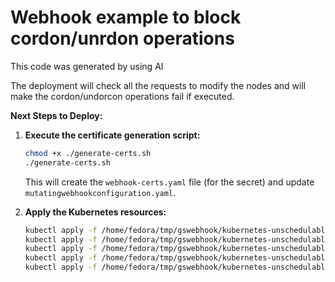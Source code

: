 # Webhook example to block cordon/unrdon operations

This code was generated by using AI

The deployment will check all the requests to modify the nodes and will make the cordon/undorcon operations fail if executed.

**Next Steps to Deploy:**

1.  **Execute the certificate generation script:**
    ```bash
    chmod +x ./generate-certs.sh
    ./generate-certs.sh
    ```
    This will create the `webhook-certs.yaml` file (for the secret) and update `mutatingwebhookconfiguration.yaml`.

2.  **Apply the Kubernetes resources:**
    ```bash
    kubectl apply -f /home/fedora/tmp/gswebhook/kubernetes-unschedulable-webhook/configmap.yaml
    kubectl apply -f /home/fedora/tmp/gswebhook/kubernetes-unschedulable-webhook/webhook-certs.yaml # Generated by the script
    kubectl apply -f /home/fedora/tmp/gswebhook/kubernetes-unschedulable-webhook/deployment.yaml
    kubectl apply -f /home/fedora/tmp/gswebhook/kubernetes-unschedulable-webhook/service.yaml
    kubectl apply -f /home/fedora/tmp/gswebhook/kubernetes-unschedulable-webhook/mutatingwebhookconfiguration.yaml
